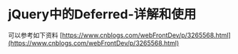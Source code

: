 # jQuery中的Deferred-详解和使用            

可以参考如下资料
[https://www.cnblogs.com/webFrontDev/p/3265568.html](https://www.cnblogs.com/webFrontDev/p/3265568.html)